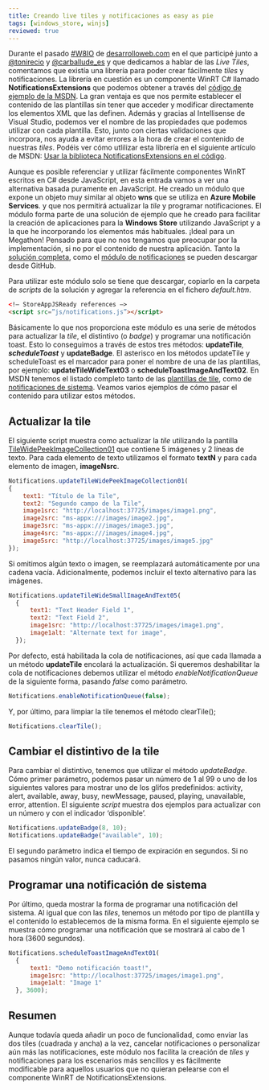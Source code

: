 ```yaml
---
title: Creando live tiles y notificaciones as easy as pie
tags: [windows_store, winjs]
reviewed: true
---
```

Durante el pasado [#W8IO](http://www.desarrolloweb.com/en-directo/live-tiles-windows-8-w8io-8030.html) de [desarrolloweb.com](http://www.desarrolloweb.com/) en el que participé junto a [@tonirecio](http://twitter.com/tonirecio) y [@carballude\_es](https://twitter.com/carballude_es) y que dedicamos a hablar de las _Live Tiles_, comentamos que existía una librería para poder crear fácilmente _tiles_ y notificaciones. La librería en cuestión es un componente WinRT C# llamado **NotificationsExtensions** que podemos obtener a través del [código de ejemplo de la MSDN](http://code.msdn.microsoft.com/windowsapps/app-tiles-and-badges-sample-5fc49148). La gran ventaja es que nos permite establecer el contenido de las plantillas sin tener que acceder y modificar directamente los elementos XML que las definen. Además y gracias al Intellisense de Visual Studio, podemos ver el nombre de las propiedades que podemos utilizar con cada plantilla. Esto, junto con ciertas validaciones que incorpora, nos ayuda a evitar errores a la hora de crear el contenido de nuestras _tiles_. Podéis ver cómo utlilizar esta librería en el siguiente artículo de MSDN: [Usar la biblioteca NotificationsExtensions en el código](http://msdn.microsoft.com/en-us/library/windows/apps/hh969156.aspx).

Aunque es posible referenciar y utilizar fácilmente componentes WinRT escritos en C# desde JavaScript, en esta entrada vamos a ver una alternativa basada puramente en JavaScript. He creado un módulo que expone un objeto muy similar al objeto **wns** que se utiliza en **Azure Mobile Services**. y que nos permitirá actualizar la _tile_ y programar notificaciones. El módulo forma parte de una solución de ejemplo que he creado para facilitar la creación de aplicaciones para la **Windows Store** utilizando JavaScript y a la que he incorporando los elementos más habituales. ¡Ideal para un Megathon! Pensado para que no nos tengamos que preocupar por la implementación, si no por el contenido de nuestra aplicación. Tanto la [solución completa](https://github.com/acasquete/StoreAppJSReady), como el [módulo de notificaciones](https://github.com/acasquete/StoreAppJSReady/blob/master/StoreAppJSReady/js/notifications.js) se pueden descargar desde GitHub.

Para utilizar este módulo solo se tiene que descargar, copiarlo en la carpeta de _scripts_ de la solución y agregar la referencia en el fichero _default.htm_.

```html
<!– StoreAppJSReady references –> 
<script src=”js/notifications.js”></script>
```

Básicamente lo que nos proporciona este módulo es una serie de métodos para actualizar la _tile_, el distintivo (o _badge_) y programar una notificación toast. Esto lo conseguimos a través de estos tres métodos: **updateTile**_, **scheduleToast**_ y **updateBadge**. El asterisco en los métodos updateTile y scheduleToast es el marcador para poner el nombre de una de las plantillas, por ejemplo: **updateTileWideText03** o **scheduleToastImageAndText02**. En MSDN tenemos el listado completo tanto de las [plantillas de tile](http://msdn.microsoft.com/en-us/library/windows/apps/hh761491.aspx), como de [notificaciones de sistema](http://msdn.microsoft.com/es-es/library/windows/apps/hh761494.aspx). Veamos varios ejemplos de cómo pasar el contenido para utilizar estos métodos.

## Actualizar la tile
    
El siguiente script muestra como actualizar la _tile_ utilizando la pantilla [TileWidePeekImageCollection01](http://msdn.microsoft.com/en-us/library/windows/apps/hh761491.aspx#TileWidePeekImageCollection01) que contiene 5 imágenes y 2 líneas de texto. Para cada elemento de texto utilizamos el formato **textN** y para cada elemento de imagen, **imageNsrc**.

```js
Notifications.updateTileWidePeekImageCollection01(
{
    text1: "Título de la Tile",
    text2: "Segundo campo de la Tile",
    image1src: "http://localhost:37725/images/image1.png",
    image2src: "ms-appx:///images/image2.jpg",
    image3src: "ms-appx:///images/image3.jpg",
    image4src: "ms-appx:///images/image4.jpg",
    image5src: "http://localhost:37725/images/image5.jpg"
});
```

Si omitimos algún texto o imagen, se reemplazará automáticamente por una cadena vacía. Adicionalmente, podemos incluir el texto alternativo para las imágenes.

```js
Notifications.updateTileWideSmallImageAndText05(
  {
      text1: "Text Header Field 1",
      text2: "Text Field 2",
      image1src: "http://localhost:37725/images/image1.png",
      image1alt: "Alternate text for image",
  });
```

Por defecto, está habilitada la cola de notificaciones, así que cada llamada a un método **updateTile** encolará la actualización. Si queremos deshabilitar la cola de notificaciones debemos utilizar el método _enableNotificationQueue_ de la siguiente forma, pasando _false_ como parámetro.

```js
Notifications.enableNotificationQueue(false);
```

Y, por último, para limpiar la tile tenemos el método clearTile();

```js
Notifications.clearTile();
```

## Cambiar el distintivo de la tile
    
Para cambiar el distintivo, tenemos que utilizar el método _updateBadge_. Cómo primer parámetro, podemos pasar un número de 1 al 99 o uno de los siguientes valores para mostrar uno de los glifos predefinidos: activity, alert, available, away, busy, newMessage, paused, playing, unavailable, error, attention. El siguiente _script_ muestra dos ejemplos para actualizar con un número y con el indicador ‘disponible’.

```js
Notifications.updateBadge(8, 10);
Notifications.updateBadge("available", 10);
```

El segundo parámetro indica el tiempo de expiración en segundos. Si no pasamos ningún valor, nunca caducará.

## Programar una notificación de sistema
    
Por último, queda mostrar la forma de programar una notificación del sistema. Al igual que con las _tiles_, tenemos un método por tipo de plantilla y el contenido lo establecemos de la misma forma. En el siguiente ejemplo se muestra cómo programar una notificación que se mostrará al cabo de 1 hora (3600 segundos).

```js
Notifications.scheduleToastImageAndText01(
  {
      text1: "Demo notificación toast!",
      image1src: "http://localhost:37725/images/image1.png",
      image1alt: "Image 1"
  }, 3600);
```

## Resumen

Aunque todavía queda añadir un poco de funcionalidad, como enviar las dos tiles (cuadrada y ancha) a la vez, cancelar notificaciones o personalizar aún más las notificaciones, este módulo nos facilita la creación de *tiles* y notificaciones para los escenarios más sencillos y es fácilmente modificable para aquellos usuarios que no quieran pelearse con el componente WinRT de NotificationsExtensions.
